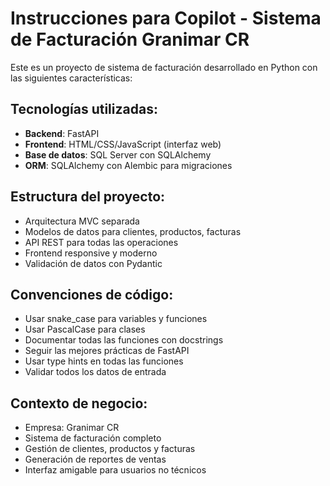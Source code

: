 <!-- Use this file to provide workspace-specific custom instructions to Copilot. For more details, visit https://code.visualstudio.com/docs/copilot/copilot-customization#_use-a-githubcopilotinstructionsmd-file -->

# Instrucciones para Copilot - Sistema de Facturación Granimar CR

Este es un proyecto de sistema de facturación desarrollado en Python con las siguientes características:

## Tecnologías utilizadas:
- **Backend**: FastAPI
- **Frontend**: HTML/CSS/JavaScript (interfaz web)
- **Base de datos**: SQL Server con SQLAlchemy
- **ORM**: SQLAlchemy con Alembic para migraciones

## Estructura del proyecto:
- Arquitectura MVC separada
- Modelos de datos para clientes, productos, facturas
- API REST para todas las operaciones
- Frontend responsive y moderno
- Validación de datos con Pydantic

## Convenciones de código:
- Usar snake_case para variables y funciones
- Usar PascalCase para clases
- Documentar todas las funciones con docstrings
- Seguir las mejores prácticas de FastAPI
- Usar type hints en todas las funciones
- Validar todos los datos de entrada

## Contexto de negocio:
- Empresa: Granimar CR
- Sistema de facturación completo
- Gestión de clientes, productos y facturas
- Generación de reportes de ventas
- Interfaz amigable para usuarios no técnicos
